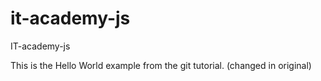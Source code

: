 # it-academy-js
IT-academy-js

This is the Hello World example from the git tutorial.
(changed in original)